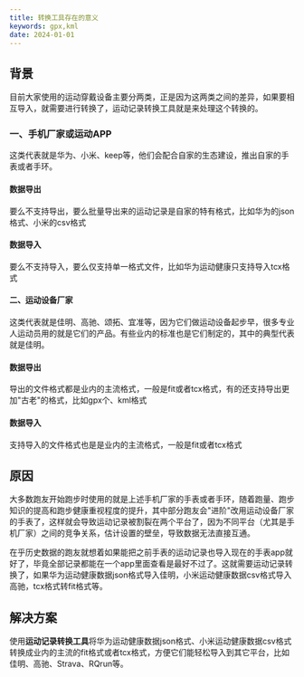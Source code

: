 ```yaml
---
title: 转换工具存在的意义
keywords: gpx,kml
date: 2024-01-01
---
```


## 背景
目前大家使用的运动穿戴设备主要分两类，正是因为这两类之间的差异，如果要相互导入，就需要进行转换了，运动记录转换工具就是来处理这个转换的。

### 一、手机厂家或运动APP
这类代表就是华为、小米、keep等，他们会配合自家的生态建设，推出自家的手表或者手环。
#### 数据导出
要么不支持导出，要么批量导出来的运动记录是自家的特有格式，比如华为的json格式、小米的csv格式
#### 数据导入
要么不支持导入，要么仅支持单一格式文件，比如华为运动健康只支持导入tcx格式

#### 二、运动设备厂家
这类代表就是佳明、高驰、颂拓、宜准等，因为它们做运动设备起步早，很多专业人运动员用的就是它们的产品。有些业内的标准也是它们制定的，其中的典型代表就是佳明。
#### 数据导出
导出的文件格式都是业内的主流格式，一般是fit或者tcx格式，有的还支持导出更加"古老"的格式，比如gpx个、kml格式
#### 数据导入
支持导入的文件格式也是是业内的主流格式，一般是fit或者tcx格式

## 原因
大多数跑友开始跑步时使用的就是上述手机厂家的手表或者手环，随着跑量、跑步知识的提高和跑步健康重视程度的提升，其中部分跑友会"进阶"改用运动设备厂家的手表了，这样就会导致运动记录被割裂在两个平台了，因为不同平台（尤其是手机厂家）之间的竞争关系，估计设置的壁垒，导致数据无法直接互通。

在乎历史数据的跑友就想着如果能把之前手表的运动记录也导入现在的手表app就好了，毕竟全部记录都能在一个app里面查看是最好不过了。这就需要运动记录转换了，如果华为运动健康数据json格式导入佳明，小米运动健康数据csv格式导入高驰，tcx格式转fit格式等。

## 解决方案
使用**运动记录转换工具**将华为运动健康数据json格式、小米运动健康数据csv格式转换成业内的主流的fit格式或者tcx格式，方便它们能轻松导入到其它平台，比如佳明、高驰、Strava、RQrun等。
